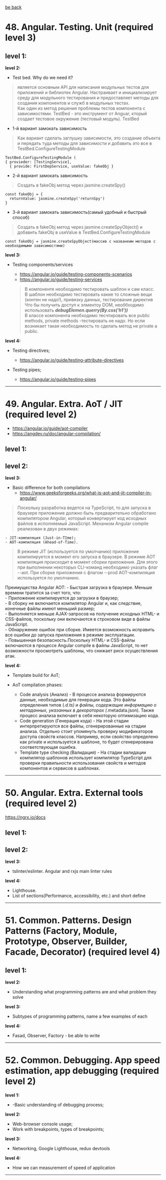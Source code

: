 [be back](https://github.com/ToMikhail/andersen)


# 48. Angular. Testing. Unit (required level 3)

**level 1:**  
-

**level 2:**  

- Test bed. Why do we need it?
> является основным API для написания модульных тестов для приложений и библиотек Angular. Настраивает и инициализирует среду для модульного тестирования и предоставляет методы для создания компонентов и служб в модульных тестах.   
> Как один из метод решения проблемы тестов компонента с зависимостями. TestBed - это инструмент от Anguar, кторый создает тестовое окружение (тестовый модуль).
TestBed

   * 1-й вариант замокать зависимость   
 > Kак вариант сделать заглушку зависимости, это создание объекта и передать туда методы для зависимости и добавить это все в TestBed.ConfigureTestingModule  
  ```
  TestBed.ConfigureTestingModule (
  { provieder: [TestingService], 
    { provide: FirstDepService, useValue: fakeObj }
  ```
  * 2-й вариант замокать зависимость 
 > Создать в fakeObj метод через jasmine.createSpy()   
  ```
  const fakeObj = {
    returnValue: jasmine.createSpy('returnSpy')
  }
  ```
  
   * 3-й вариант замокать зависимость(самый удобный и быстрый способ)
 > Создать в fakeObj метод через jasmine.createSpyObject() и добавить fakeObj в useValue в TestBed.ConfigureTestingModule
  ```
  const fakeObj = jasmine.createSpyObject(массив с названеим методов с необходимыми зависимостями)
  ```

**level 3:**  

- Testing components/services
   - https://angular.io/guide/testing-components-scenarios
   - https://angular.io/guide/testing-services

  > В компоненте необходимо тестировать шаблон и сам класс.   
  > В шаблон необходимо тестировать какие то сложные вещи (контен не надо!), привязку данных, тестирование директив   
  > Что бы получить доступ к элментоу DOM, необбходимо использовать ***debugElemen.querry(By.css('h1'))***   
  > В классе компонента необходимо тесчтировать все public methods, private methods -тестировать не надо. Но если возникает такая необходимость то сделать метод не private a public.

**level 4:** 

- Testing directives;
  - https://angular.io/guide/testing-attribute-directives
  
- Testing pipes;
  - https://angular.io/guide/testing-pipes

---

# 49. Angular. Extra. AoT / JIT (required level 2)
  
  - https://angular.io/guide/aot-compiler
  - https://angdev.ru/doc/angular-compilation/

**level 1:**  
-

**level 2:**  
-

**level 3:**  

- Basic difference for both compilations
  - https://www.geeksforgeeks.org/what-is-aot-and-jit-compiler-in-angular/
>Поскольку разработка ведется на TypeScript, то для запуска в браузере приложение должно быть предварительно обработано компилятором Angular, который конвертирует код исходных файлов в исполняемый JavaScript.
>Механизм Angular compile реализован в двух режимах:

    - JIT-компиляция (Just-in-TIme);
    - AOT-компиляция (Ahead-of-Time).
    
>В режиме JIT (используется по умолчанию) приложение компилируется в момент его запуска в браузере. В режиме AOT компиляция происходит в момент сборки приложения. Для этого при выполнении некоторых CLI-команд необходимо указать флаг --aot. 
>При сборке приложения с флагом --prod AOT-компиляция используется по умолчанию.

  Преимущества Angular AOT:
    - Быстрая загрузка в браузере. Меньше времени тратится за счет того, что:    
    - Приложение компилируется до загрузки в браузер;    
    - В сборку не включается компилятор Angular и, как следствие, конечные файлы имеют меньший размер;    
    - Выполняется меньше AJAX-запросов на получение исходных HTML- и CSS-файлов, поскольку они включаются в строковом виде в файлы JavaScript.   
    - Обнаружение ошибок при сборке. Имеется возможность исправить все ошибки до запуска приложения в режиме эксплуатации.    
    - Повышенная безопасность.Поскольку HTML- и CSS-файлы включаются в процессе Angular compile в файлы JavaScript, то нет возможности просмотреть шаблоны, что снижает риск осуществления атак.

**level 4:**  

- Template build for AoT;
- AoT compilation phases:  

    * Code analysis (Анализ) - В процессе анализа формируются данные, необходимые для генерации кода. Это файлы определения типов (*.d.ts) и файлы, содержащие информацию о метаданных, указанных в декораторах (*.metadata.json). Также процесс анализа включает в себя некоторую оптимизацию кода.
    * Code generation (Генерация кода) - На этой стадии интерпретируются все файлы, сгенерированные на стадии анализа. Отдельно стоит упомянуть проверку модификаторов доступа свойств классов. Например, если свойство определено как private и используется в шаблоне, то будет сгенерирована соответствующая ошибка.
    *	Template type checking (Валидация) - На стадии валидации компилятор шаблонов использует компилятор TypeScript для проверки правильности использования свойств и методов компонентов и сервисов в шаблонах.

---

# 50. Angular. Extra. External tools (required level 2)

https://ngrx.io/docs

**level 1:**  
-

**level 2:**  
-

**level 3:**  
- tslinter/eslinter. Angular and rxjs main linter rules

**level 4:** 
- Lighthouse. 
- List of sections(Performance, accessibility, etc.) and short define

---

# 51. Common. Patterns. Design Patterns (Factory, Module, Prototype, Observer, Builder, Facade, Decorator) (required level 4)

**level 1:**  
-

**level 2:**  

- Understanding what programming patterns are and what problem they solve

**level 3:**  

- Subtypes of programming patterns, name a few examples of each

**level 4:** 

- Fasad, Observer, Factory - be able to write

---

# 52. Common. Debugging. App speed estimation, app debugging (required level 2)

**level 1:**  

- -Basic understanding of debugging process;

**level 2:**  

- Web-browser console usage;
- Work with breakpoints, types of  breakpoints;

**level 3:**  

- Networking, Google Lighthouse, redux devtools

**level 4:** 

- How we can measurement of speed of application

---

